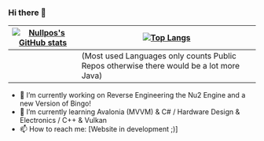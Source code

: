 ### Hi there 👋
| [![Nullpos's GitHub stats](https://github-readme-stats.vercel.app/api?username=0za0&count_private=true&show_icons=true&theme=merko)](https://github.com/anuraghazra/github-readme-stats) | [![Top Langs](https://github-readme-stats.vercel.app/api/top-langs/?username=0za0&theme=merko&layout=compact)](https://github.com/anuraghazra/github-readme-stats) |
|------------------------------------------------------------------------------------------------------------------------------------------------------------------------------------------|--------------------------------------------------------------------------------------------------------------------------------------------------------------------|
|                                                                                                                                                                                          | (Most used Languages only counts Public Repos otherwise there would be a lot more Java)                                                                                                                      |

<!--
**0za0/0za0** is a ✨ _special_ ✨ repository because its `README.md` (this file) appears on your GitHub profile.

Here are some ideas to get you started:
-->
- 🔭 I’m currently working on Reverse Engineering the Nu2 Engine and a new Version of Bingo!
- 🌱 I’m currently learning Avalonia (MVVM) & C# / Hardware Design & Electronics / C++ & Vulkan 
- 📫 How to reach me: [Website in development ;)]
<!-- - ⚡ Fun fact: -->

